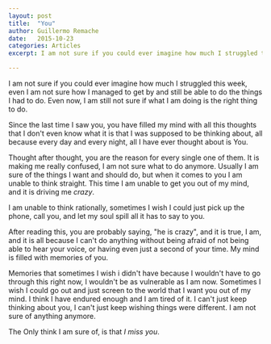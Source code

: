```yaml
---
layout: post
title:  "You"
author: Guillermo Remache
date:   2015-10-23
categories: Articles
excerpt: I am not sure if you could ever imagine how much I struggled this week, even I am not sure how I managed to get by and still be able to do the things I had to do. Even now, I am still not sure if what I am doing is the right thing to do.

---
```


I am not sure if you could ever imagine how much I struggled this week, even I am not sure how I managed to get by and still be able to do the things I had to do. Even now, I am still not sure if what I am doing is the right thing to do.

Since the last time I saw you, you have filled my mind with all this thoughts that I don't even know what it is that I was supposed to be thinking about, all because every day and every night, all I have ever thought about is You.

Thought after thought, you are the reason for every single one of them. It is making me really confused, I am not sure what to do anymore. Usually I am sure of the things I want and should do, but when it comes to you I am unable to think straight. This time I am unable to get you out of my mind, and it is driving me _crazy_.

I am unable to think rationally, sometimes I wish I could just pick up the phone, call you, and let my soul spill all it has to say to you.

After reading this, you are probably saying, "he is crazy", and it is true, I am, and it is all because I can't do anything without being afraid of not being able to hear your voice, or having even just a second of your time. My mind is filled with memories of you.

Memories that sometimes I wish i didn't have because I wouldn't have to go through this right now, I wouldn't be as vulnerable as I am now. Sometimes I wish I could go out and just screen to the world that I want you out of my mind. I think I have endured enough and I am tired of it. I can't just keep thinking about you, I can't just keep wishing things were different. I am not sure of anything anymore.

The Only think I am sure of, is that _I miss you_.

